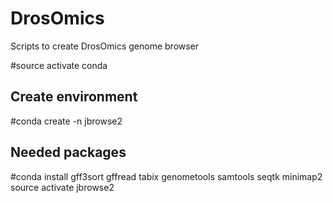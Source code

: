 # DrosOmics
Scripts to create DrosOmics genome browser

#source activate conda
## Create environment
#conda create -n jbrowse2
## Needed packages
#conda install gff3sort gffread tabix genometools samtools seqtk minimap2
source activate jbrowse2

